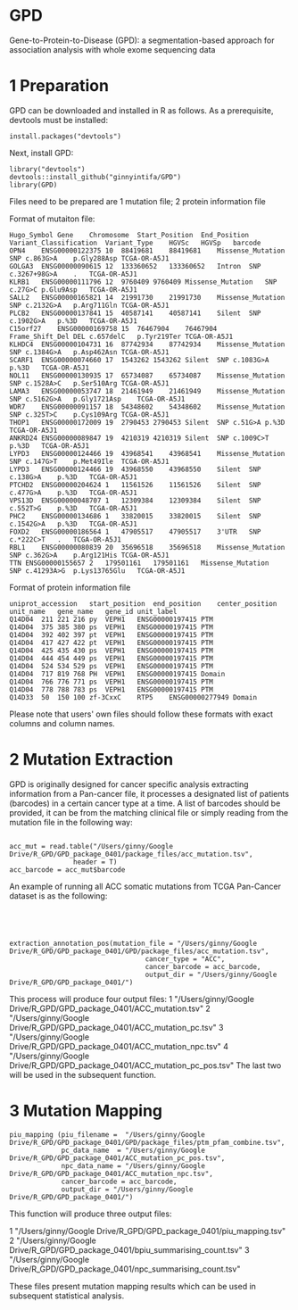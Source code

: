 # GPD
Gene-to-Protein-to-Disease (GPD): a segmentation-based approach for association analysis with whole exome sequencing data

# 1 Preparation
GPD can be downloaded and installed in R as follows. As a prerequisite, devtools must be installed:

```{r}
install.packages("devtools")
```
Next, install GPD:

```{r}
library("devtools")
devtools::install_github("ginnyintifa/GPD")
library(GPD)
```

Files need to be prepared are 1 mutation file; 2 protein information file 

Format of mutaiton file:

```
Hugo_Symbol	Gene	Chromosome	Start_Position	End_Position	Variant_Classification	Variant_Type	HGVSc	HGVSp	barcode
OPN4	ENSG00000122375	10	88419681	88419681	Missense_Mutation	SNP	c.863G>A	p.Gly288Asp	TCGA-OR-A5J1
GOLGA3	ENSG00000090615	12	133360652	133360652	Intron	SNP	c.3267+98G>A	.	TCGA-OR-A5J1
KLRB1	ENSG00000111796	12	9760409	9760409	Missense_Mutation	SNP	c.27G>C	p.Glu9Asp	TCGA-OR-A5J1
SALL2	ENSG00000165821	14	21991730	21991730	Missense_Mutation	SNP	c.2132G>A	p.Arg711Gln	TCGA-OR-A5J1
PLCB2	ENSG00000137841	15	40587141	40587141	Silent	SNP	c.1902G>A	p.%3D	TCGA-OR-A5J1
C15orf27	ENSG00000169758	15	76467904	76467904	Frame_Shift_Del	DEL	c.657delC	p.Tyr219Ter	TCGA-OR-A5J1
KLHDC4	ENSG00000104731	16	87742934	87742934	Missense_Mutation	SNP	c.1384G>A	p.Asp462Asn	TCGA-OR-A5J1
SCARF1	ENSG00000074660	17	1543262	1543262	Silent	SNP	c.1083G>A	p.%3D	TCGA-OR-A5J1
NOL11	ENSG00000130935	17	65734087	65734087	Missense_Mutation	SNP	c.1528A>C	p.Ser510Arg	TCGA-OR-A5J1
LAMA3	ENSG00000053747	18	21461949	21461949	Missense_Mutation	SNP	c.5162G>A	p.Gly1721Asp	TCGA-OR-A5J1
WDR7	ENSG00000091157	18	54348602	54348602	Missense_Mutation	SNP	c.325T>C	p.Cys109Arg	TCGA-OR-A5J1
THOP1	ENSG00000172009	19	2790453	2790453	Silent	SNP	c.51G>A	p.%3D	TCGA-OR-A5J1
ANKRD24	ENSG00000089847	19	4210319	4210319	Silent	SNP	c.1009C>T	p.%3D	TCGA-OR-A5J1
LYPD3	ENSG00000124466	19	43968541	43968541	Missense_Mutation	SNP	c.147G>T	p.Met49Ile	TCGA-OR-A5J1
LYPD3	ENSG00000124466	19	43968550	43968550	Silent	SNP	c.138G>A	p.%3D	TCGA-OR-A5J1
PTCHD2	ENSG00000204624	1	11561526	11561526	Silent	SNP	c.477G>A	p.%3D	TCGA-OR-A5J1
VPS13D	ENSG00000048707	1	12309384	12309384	Silent	SNP	c.552T>G	p.%3D	TCGA-OR-A5J1
PHC2	ENSG00000134686	1	33820015	33820015	Silent	SNP	c.1542G>A	p.%3D	TCGA-OR-A5J1
FOXD2	ENSG00000186564	1	47905517	47905517	3'UTR	SNP	c.*222C>T	.	TCGA-OR-A5J1
RBL1	ENSG00000080839	20	35696518	35696518	Missense_Mutation	SNP	c.362G>A	p.Arg121His	TCGA-OR-A5J1
TTN	ENSG00000155657	2	179501161	179501161	Missense_Mutation	SNP	c.41293A>G	p.Lys13765Glu	TCGA-OR-A5J1
```


Format of protein information file 


```
uniprot_accession	start_position	end_position	center_position	unit_name	gene_name	gene_id	unit_label
Q14D04	211	221	216	py	VEPH1	ENSG00000197415	PTM
Q14D04	375	385	380	ps	VEPH1	ENSG00000197415	PTM
Q14D04	392	402	397	pt	VEPH1	ENSG00000197415	PTM
Q14D04	417	427	422	pt	VEPH1	ENSG00000197415	PTM
Q14D04	425	435	430	ps	VEPH1	ENSG00000197415	PTM
Q14D04	444	454	449	ps	VEPH1	ENSG00000197415	PTM
Q14D04	524	534	529	ps	VEPH1	ENSG00000197415	PTM
Q14D04	717	819	768	PH	VEPH1	ENSG00000197415	Domain
Q14D04	766	776	771	ps	VEPH1	ENSG00000197415	PTM
Q14D04	778	788	783	ps	VEPH1	ENSG00000197415	PTM
Q14D33	50	150	100	zf-3CxxC	RTP5	ENSG00000277949	Domain

```
Please note that users' own files should follow these formats with exact columns and column names. 


# 2 Mutation Extraction 

GPD is originally designed for cancer specific analysis extracting information from a Pan-cancer file, it processes a designated list of patients (barcodes) in a certain cancer type at a time. A list of barcodes should be provided, it can be from the matching clinical file or simply reading from the mutation file in the following way:
```{r}

acc_mut = read.table("/Users/ginny/Google Drive/R_GPD/GPD_package_0401/package_files/acc_mutation.tsv",
                header = T)
acc_barcode = acc_mut$barcode
```



An example of running all ACC somatic mutations from TCGA Pan-Cancer dataset is as the following:
```{r}




extraction_annotation_pos(mutation_file = "/Users/ginny/Google Drive/R_GPD/GPD_package_0401/GPD/package_files/acc_mutation.tsv",
                                  cancer_type = "ACC",
                                  cancer_barcode = acc_barcode,
                                  output_dir = "/Users/ginny/Google Drive/R_GPD/GPD_package_0401/")

```


This process will produce four output files:
1 "/Users/ginny/Google Drive/R_GPD/GPD_package_0401/ACC_mutation.tsv"
2 "/Users/ginny/Google Drive/R_GPD/GPD_package_0401/ACC_mutation_pc.tsv"
3 "/Users/ginny/Google Drive/R_GPD/GPD_package_0401/ACC_mutation_npc.tsv"
4 "/Users/ginny/Google Drive/R_GPD/GPD_package_0401/ACC_mutation_pc_pos.tsv"
The last two will be used in the subsequent function. 

# 3 Mutation Mapping 

```{r}
piu_mapping (piu_filename =  "/Users/ginny/Google Drive/R_GPD/GPD_package_0401/GPD/package_files/ptm_pfam_combine.tsv",
             pc_data_name  = "/Users/ginny/Google Drive/R_GPD/GPD_package_0401/ACC_mutation_pc_pos.tsv",
             npc_data_name = "/Users/ginny/Google Drive/R_GPD/GPD_package_0401/ACC_mutation_npc.tsv",
             cancer_barcode = acc_barcode,
             output_dir = "/Users/ginny/Google Drive/R_GPD/GPD_package_0401/")

```

This function will produce three output files:

1 "/Users/ginny/Google Drive/R_GPD/GPD_package_0401/piu_mapping.tsv"
2 "/Users/ginny/Google Drive/R_GPD/GPD_package_0401/bpiu_summarising_count.tsv"
3 "/Users/ginny/Google Drive/R_GPD/GPD_package_0401/npc_summarising_count.tsv"


These files present mutation mapping results which can be used in subsequent statistical analysis. 







